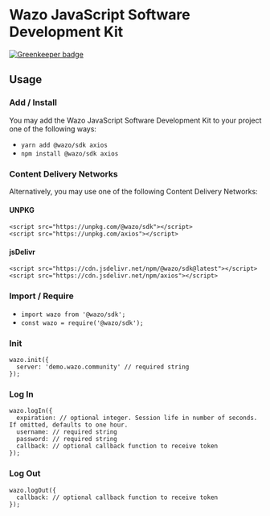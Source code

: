 # Wazo JavaScript Software Development Kit

[![Greenkeeper badge](https://badges.greenkeeper.io/wazo-pbx/wazo-js-sdk.svg)](https://greenkeeper.io/)

## Usage

### Add / Install
You may add the Wazo JavaScript Software Development Kit to your project one of the following ways:
* `yarn add @wazo/sdk axios`
* `npm install @wazo/sdk axios`

### Content Delivery Networks
Alternatively, you may use one of the following Content Delivery Networks:

#### UNPKG
```
<script src="https://unpkg.com/@wazo/sdk"></script>
<script src="https://unpkg.com/axios"></script>
```

#### jsDelivr
```
<script src="https://cdn.jsdelivr.net/npm/@wazo/sdk@latest"></script>
<script src="https://cdn.jsdelivr.net/npm/axios"></script>
```

### Import / Require
* `import wazo from '@wazo/sdk';`
* `const wazo = require('@wazo/sdk');`

### Init
```
wazo.init({
  server: 'demo.wazo.community' // required string
});
```

### Log In
```
wazo.logIn({
  expiration: // optional integer. Session life in number of seconds. If omitted, defaults to one hour.
  username: // required string
  password: // required string
  callback: // optional callback function to receive token
});
```

### Log Out
```
wazo.logOut({
  callback: // optional callback function to receive token
});
```
